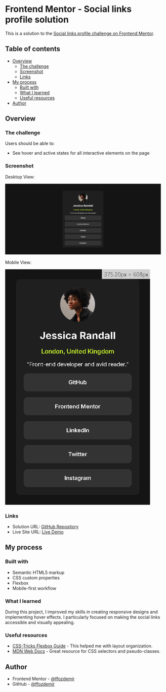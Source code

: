 # Frontend Mentor - Social links profile solution

This is a solution to the [Social links profile challenge on Frontend Mentor](https://www.frontendmentor.io/challenges/social-links-profile-UG32l9m6dQ).

## Table of contents

- [Overview](#overview)
  - [The challenge](#the-challenge)
  - [Screenshot](#screenshot)
  - [Links](#links)
- [My process](#my-process)
  - [Built with](#built-with)
  - [What I learned](#what-i-learned)
  - [Useful resources](#useful-resources)
- [Author](#author)

## Overview

### The challenge

Users should be able to:

- See hover and active states for all interactive elements on the page

### Screenshot

Desktop View:

![](./assets/images/screenshot.jpg)

Mobile View:

![](./assets/images/screenshot-mobile.jpg)

### Links

- Solution URL: [GitHub Repository](https://github.com/ffozdemir/social-links-profile)
- Live Site URL: [Live Demo](https://willowy-figolla-2736b6.netlify.app)

## My process

### Built with

- Semantic HTML5 markup
- CSS custom properties
- Flexbox
- Mobile-first workflow

### What I learned

During this project, I improved my skills in creating responsive designs and implementing hover effects. I particularly focused on making the social links accessible and visually appealing.

### Useful resources

- [CSS-Tricks Flexbox Guide](https://css-tricks.com/snippets/css/a-guide-to-flexbox/) - This helped me with layout organization.
- [MDN Web Docs](https://developer.mozilla.org/en-US/docs/Web/CSS/CSS_selectors) - Great resource for CSS selectors and pseudo-classes.

## Author

- Frontend Mentor - [@ffozdemir](https://www.frontendmentor.io/profile/ffozdemir)
- GitHub - [@ffozdemir](https://github.com/ffozdemir)
